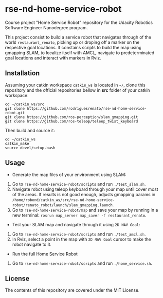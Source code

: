 # rse-nd-home-service-robot
Course project "Home Service Robot" repository for the Udacity Robotics Software Engineer Nanodegree program.

This project consist to build a service robot that navigates through of the world `restaurant_renato`, picking up or droping off a marker on the respective goal locations. It constains scripts to build the map using gmapping SLAM, to localize itself with AMCL, navigate to predeterminated goal locations and interact with markers in Rviz.

## Installation
Assuming your catkin workspace `catkin_ws` is located in `~/`, clone this repository and the official repositories bellow in **src** folder of your catkin workspace:
```
cd ~/catkin_ws/src
git clone https://github.com/rodriguesrenato/rse-nd-home-service-robot.git
git clone https://github.com/ros-perception/slam_gmapping.git
git clone https://github.com/ros-teleop/teleop_twist_keyboard
```
Then build and source it:
```
cd ~/catkin_ws
catkin_make
source devel/setup.bash
```
## Usage

- Generate the map files of your environment using SLAM:
1. Go to `rse-nd-home-service-robot/scripts` and run `./test_slam.sh`.
2. Navigate robot using teleop keyboard through your map until cover most of the areas. If results is not good enough, adjusts gmapping params in `/home/robond/catkin_ws/src/rse-nd-home-service-robot/renato_robot/launch/slam_gmapping.launch`.
3. Go to `rse-nd-home-service-robot/map` and save your map by running in a new terminal: `rosrun map_server map_saver -f restaurant_renato`. 

- Test your SLAM map and navigate through it using `2D NAV Goal`:
1. Go to `rse-nd-home-service-robot/scripts` and run `./test_amcl.sh`.
2. In Rviz, select a point in the map with `2D NAV Goal` cursor to make the robot navigate to it.

- Run the full Home Service Robot
1. Go to `rse-nd-home-service-robot/scripts` and run `./home_service.sh`.

## License
The contents of this repository are covered under the MIT License.
